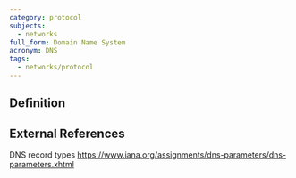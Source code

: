 ```yaml
---
category: protocol
subjects:
  - networks
full_form: Domain Name System
acronym: DNS
tags:
  - networks/protocol
---
```


## Definition


## External References


DNS record types
https://www.iana.org/assignments/dns-parameters/dns-parameters.xhtml
